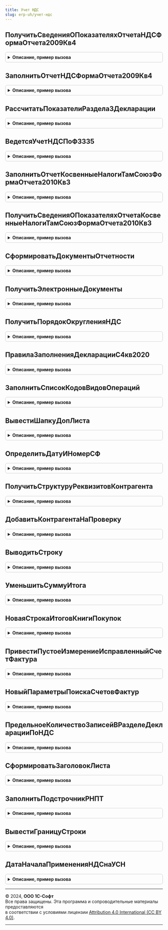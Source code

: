 ```yaml
---
title: Учет НДС
slug: erp-uh/учет-ндс
---
```



## ПолучитьСведенияОПоказателяхОтчетаНДСФормаОтчета2009Кв4
<details style="margin: 1em 0; padding: 0.5em; border: 1px solid #ccc; border-radius: 6px;">

<summary style="font-weight: bold; cursor: pointer;">Описание, пример вызова</summary>

```bsl

// Создает список показателей декларации по НДС, которые будут автоматически заполняться.
// Для версии отчета ФормаОтчета2009Кв4.
//
// Параметры:
//	ПоказателиОтчета - Структура - Структура параметров отчета.
//
Процедура ПолучитьСведенияОПоказателяхОтчетаНДСФормаОтчета2009Кв4(ПоказателиОтчета) Экспорт
```

Пример вызова
```bsl
УчетНДС.ПолучитьСведенияОПоказателяхОтчетаНДСФормаОтчета2009Кв4(ПоказателиОтчета) 
```
</details>

## ЗаполнитьОтчетНДСФормаОтчета2009Кв4
<details style="margin: 1em 0; padding: 0.5em; border: 1px solid #ccc; border-radius: 6px;">

<summary style="font-weight: bold; cursor: pointer;">Описание, пример вызова</summary>

```bsl

// Заполняет контейнер с показателями декларации по НДС.
// Для версии отчета ФормаОтчета2009Кв4.
//
// Параметры:
//	ПараметрыОтчета - Структура - Структура параметров отчета.
//	Контейнер - Структура - Данные отчета.
//	СохранятьТаблицуРасшифровок - Булево - Признак необходимости сохранения таблицы расшифровок.
//
Процедура ЗаполнитьОтчетНДСФормаОтчета2009Кв4(ПараметрыОтчета, Контейнер,СохранятьТаблицуРасшифровок = Истина) Экспорт
```

Пример вызова
```bsl
УчетНДС.ЗаполнитьОтчетНДСФормаОтчета2009Кв4(ПараметрыОтчета, Контейнер, СохранятьТаблицуРасшифровок);
```
</details>

## РассчитатьПоказателиРаздела3Декларации
<details style="margin: 1em 0; padding: 0.5em; border: 1px solid #ccc; border-radius: 6px;">

<summary style="font-weight: bold; cursor: pointer;">Описание, пример вызова</summary>

```bsl

// Рассчитывает показатели Раздела 3 Декларации НДС.
//
// Параметры:
//	СтруктураПоказателей - Структура - Данные отчета.
//
Процедура РассчитатьПоказателиРаздела3Декларации(СтруктураПоказателей) Экспорт
```

Пример вызова
```bsl
УчетНДС.РассчитатьПоказателиРаздела3Декларации(СтруктураПоказателей) 
```
</details>

## ВедетсяУчетНДСПоФЗ335
<details style="margin: 1em 0; padding: 0.5em; border: 1px solid #ccc; border-radius: 6px;">

<summary style="font-weight: bold; cursor: pointer;">Описание, пример вызова</summary>

```bsl

// Возвращает признак применения Федерального Закона от 27.11.2017 №335-ФЗ,
// который возлагает исчисление НДС на покупателя товаров, перечисленных в п.8 ст. 161:
// - лом и отходы черных и цветных металлов,
// - алюминий вторичный и его сплавы,
// - сырые шкуры животных.
//
// Параметры:
// 	Дата - Дата - В данном параметре передается дата, на которую необходимо определить признак применения 335-ФЗ.
//
// Возвращаемое значение:
//  Булево - признак применения:
//           Истина - ФЗ применяется;
//           Ложь   - ФЗ не применяется.
//
Функция ВедетсяУчетНДСПоФЗ335(Дата) Экспорт
```

Пример вызова
```bsl
Результат = УчетНДС.ВедетсяУчетНДСПоФЗ335(Дата) 
```
</details>

## ЗаполнитьОтчетКосвенныеНалогиТамСоюзФормаОтчета2010Кв3
<details style="margin: 1em 0; padding: 0.5em; border: 1px solid #ccc; border-radius: 6px;">

<summary style="font-weight: bold; cursor: pointer;">Описание, пример вызова</summary>

```bsl

// Заполняет контейнер с показателями декларации по косвенным налогам (таможенный союз).
// Для версии отчета ФормаОтчета2010Кв3.
//
// Параметры:
//	ПараметрыОтчета - Структура - Структура параметров отчета.
//	Контейнер - Структура - Данные отчета.
//
Процедура ЗаполнитьОтчетКосвенныеНалогиТамСоюзФормаОтчета2010Кв3(ПараметрыОтчета, Контейнер) Экспорт
```

Пример вызова
```bsl
УчетНДС.ЗаполнитьОтчетКосвенныеНалогиТамСоюзФормаОтчета2010Кв3(ПараметрыОтчета, Контейнер) 
```
</details>

## ПолучитьСведенияОПоказателяхОтчетаКосвенныеНалогиТамСоюзФормаОтчета2010Кв3
<details style="margin: 1em 0; padding: 0.5em; border: 1px solid #ccc; border-radius: 6px;">

<summary style="font-weight: bold; cursor: pointer;">Описание, пример вызова</summary>

```bsl

// Создает список показателей декларации по косвенным налогам, которые будут автоматически заполняться.
// Для версии отчета ФормаОтчета2010Кв3.
//
// Параметры:
//	ПоказателиОтчета - Структура - Структура параметров отчета.
//
Процедура ПолучитьСведенияОПоказателяхОтчетаКосвенныеНалогиТамСоюзФормаОтчета2010Кв3(ПоказателиОтчета) Экспорт
```

Пример вызова
```bsl
УчетНДС.ПолучитьСведенияОПоказателяхОтчетаКосвенныеНалогиТамСоюзФормаОтчета2010Кв3(ПоказателиОтчета) 
```
</details>

## СформироватьДокументыОтчетности
<details style="margin: 1em 0; padding: 0.5em; border: 1px solid #ccc; border-radius: 6px;">

<summary style="font-weight: bold; cursor: pointer;">Описание, пример вызова</summary>

```bsl

// Возвращает документы НДС для передачи в электронном виде.
//
// Параметры:
//	СтруктураПараметров - Структура - Содержит ключи:
//		* Организация - СправочникСсылка.Организации.
//		* НалоговыйПериод - Дата - Налоговый период.
//
// Возвращаемое значение:
//	Структура - см. НовыйСтруктураДокументовОтчетности.
//
Функция СформироватьДокументыОтчетности(СтруктураПараметров) Экспорт
```

Пример вызова
```bsl
Результат = УчетНДС.СформироватьДокументыОтчетности(СтруктураПараметров) 
```
</details>

## ПолучитьЭлектронныеДокументы
<details style="margin: 1em 0; padding: 0.5em; border: 1px solid #ccc; border-radius: 6px;">

<summary style="font-weight: bold; cursor: pointer;">Описание, пример вызова</summary>

```bsl

// Получает пакет электронных представлений документов.
//
// Параметры:
//  ВыгружаемыеДокументы - Массив - перечень документов для которых
//                 необходимо получить электронные представления в виде двоичных данных.
//  УникальныйИдентификатор - УникальныйИдентификатор - уникальный идентификатор по которому
//                 осуществляется привязка двоичных данных во временном хранилище.
//
// Возвращаемое значение:
//   Соответствие - соответствие переданных ссылок на документы и массива структур с полями:
//                 * ТипФайла - Строка - описание типа файла;
//                 * ИмяФайла - Строка - имя файла с расширением;
//                 * АдресВременногоХранилища - Строка - адрес временного хранилища, в котором размещены двоичные данные файла.
//
Функция ПолучитьЭлектронныеДокументы(ВыгружаемыеДокументы, УникальныйИдентификатор = Неопределено) Экспорт
```

Пример вызова
```bsl
Результат = УчетНДС.ПолучитьЭлектронныеДокументы(ВыгружаемыеДокументы, УникальныйИдентификатор);
```
</details>

## ПолучитьПорядокОкругленияНДС
<details style="margin: 1em 0; padding: 0.5em; border: 1px solid #ccc; border-radius: 6px;">

<summary style="font-weight: bold; cursor: pointer;">Описание, пример вызова</summary>

```bsl

// Возвращает порядок округления НДС (Федеральный Закон N 248-ФЗ).
//
// Параметры:
// 	Дата  	- 	Дата - В данном параметре передается дата,
//            	на которую необходимо определить порядок округления НДС.
// Возвращаемое значение:
//  Булево - 	признак применения:
//				1 	- сумма НДС исчисляется с копейками;
//				2 	- сумма НДС исчисляется в полных рублях.
//
Функция ПолучитьПорядокОкругленияНДС(Дата) Экспорт
```

Пример вызова
```bsl
Результат = УчетНДС.ПолучитьПорядокОкругленияНДС(Дата) 
```
</details>

## ПравилаЗаполненияДекларацииС4кв2020
<details style="margin: 1em 0; padding: 0.5em; border: 1px solid #ccc; border-radius: 6px;">

<summary style="font-weight: bold; cursor: pointer;">Описание, пример вызова</summary>

```bsl

// Возвращает признак применения правил заполнения декларации НДС по приказу ФНС от 19.08.2020 N ЕД-7-3/591@.
// Помимо прочего, приказом меняется порядок заполнения раздела 7 декларации, графы 3 и 4 с 01.10.2020 заполняются
// для всех операций, кроме операций реализации не на территории РФ.
//
// Параметры:
//  Дата   - тип дата, в данном параметре передается
//           дата на которую необходимо определить признак применения приказа
// Возвращаемое значение:
//  Булево - признак применения
//        Истина - приказ применяется
//        Ложь   - приказ не применяется
//
Функция ПравилаЗаполненияДекларацииС4кв2020(Дата) Экспорт
```

Пример вызова
```bsl
Результат = УчетНДС.ПравилаЗаполненияДекларацииС4кв2020(Дата) 
```
</details>

## ЗаполнитьСписокКодовВидовОпераций
<details style="margin: 1em 0; padding: 0.5em; border: 1px solid #ccc; border-radius: 6px;">

<summary style="font-weight: bold; cursor: pointer;">Описание, пример вызова</summary>

```bsl

// Формирует список кодов видов операций, актуальный на переданную дату.
//
// Параметры:
//   ЧастьЖурнала         - Перечисления.ЧастиЖурналаУчетаСчетовФактур - список различается для полученных и выставленных счетов-фактур.
//   СписокКодовОпераций  - СписокЗначений - список выбора элемента формы, в который помещается формируемый список кодов видов операций.
//   Период               - Дата - дата, на которую требуется получить список кодов видов операций.
//
Процедура ЗаполнитьСписокКодовВидовОпераций(ЧастьЖурнала, СписокКодовОпераций, Период) Экспорт
```

Пример вызова
```bsl
УчетНДС.ЗаполнитьСписокКодовВидовОпераций(ЧастьЖурнала, СписокКодовОпераций, Период) 
```
</details>

## ВывестиШапкуДопЛиста
<details style="margin: 1em 0; padding: 0.5em; border: 1px solid #ccc; border-radius: 6px;">

<summary style="font-weight: bold; cursor: pointer;">Описание, пример вызова</summary>

```bsl

// Выводит шапку для дополнительного листа книги покупок или продаж.
//
// Параметры:
//	ТабличныйДокумент - ТабличныйДокумент - Табличный документ, в который выводятся данные.
//	Макет - ТабличныйДокумент - Макет табличного документа.
//	СтруктураПараметров - Структура - Содержит параметры формирования, см. отчеты книга покупок и продаж.
//	НомерДополнительногоЛиста - Число - Номер листа.
//
Процедура ВывестиШапкуДопЛиста(ТабличныйДокумент, Макет, СтруктураПараметров, НомерДополнительногоЛиста) Экспорт
```

Пример вызова
```bsl
УчетНДС.ВывестиШапкуДопЛиста(ТабличныйДокумент, Макет, СтруктураПараметров, НомерДополнительногоЛиста) 
```
</details>

## ОпределитьДатуИНомерСФ
<details style="margin: 1em 0; padding: 0.5em; border: 1px solid #ccc; border-radius: 6px;">

<summary style="font-weight: bold; cursor: pointer;">Описание, пример вызова</summary>

```bsl

// Возвращает дату и номер счета-фактуры для вывода в отчете.
//
// Параметры:
// 	ЗаписьКниги - Структура, ВыборкаИзРезультатаЗапроса - Содержит поля:
//		* СчетФактура - ДокументСсылка.*, ссылка на документ, указываемый в качестве измерения
//						в регистрах НДС.
//		* НомерСчетаФактуры - Строка, номер счета-фактуры полученный предварительно.
//		* ДатаСчетаФактуры  - Дата, дата счета-фактуры, полученная предварительно.
//		* ОбрабатыватьНомерДокумента - Булево, признак того, что необходимо исключить префиксы из номера
//									документа перед печатью.
//		* СчетФактураДокумент - ДокументСсылка.СчетФактураПолученный/СчетФактураВыданный - ссылка на
//							подчиненный документ "счет-фактура" (необязательный)
//
// Возвращаемое значение:
//	Структура - Содержит ключи, описанные в УчетНДСПереопределяемый.НовыйПредставлениеСчетаФактуры().
//
Функция ОпределитьДатуИНомерСФ(ЗаписьКниги) Экспорт
```

Пример вызова
```bsl
Результат = УчетНДС.ОпределитьДатуИНомерСФ(ЗаписьКниги) 
```
</details>

## ПолучитьСтруктуруРеквизитовКонтрагента
<details style="margin: 1em 0; padding: 0.5em; border: 1px solid #ccc; border-radius: 6px;">

<summary style="font-weight: bold; cursor: pointer;">Описание, пример вызова</summary>

```bsl

// Возвращает данные об ИНН/КПП в зависимости от вида контрагента.
//
// Параметры:
//	ИНН - Строка - ИНН контрагента.
//	КПП - Строка - КПП контрагента. Пустое значение для физического лица.
//	КонтрагентНаименование - Строка - Наименование контрагента.
//
// Возвращаемое значение:
//	Структура - Содержит ключи:
//		* ИННФЛ - Строка - ИНН (для физического лица)
//		* Фамилия - Строка - Фамилия (для физического лица).
//		* Имя - Строка - Имя (для физического лица)
//		* Отчество - Строка - Отчество (для физического лица).
//		* ИННЮЛ - Строка - ИНН (для юридического лица).
//		* КПП - Строка - КПП (для юридического лица).
//		* НаимОрг - Строка - Наименование (для юридического лица).
//
Функция ПолучитьСтруктуруРеквизитовКонтрагента(ИНН, КПП, Знач КонтрагентНаименование = "") Экспорт
```

Пример вызова
```bsl
Результат = УчетНДС.ПолучитьСтруктуруРеквизитовКонтрагента(ИНН, КПП, КонтрагентНаименование);
```
</details>

## ДобавитьКонтрагентаНаПроверку
<details style="margin: 1em 0; padding: 0.5em; border: 1px solid #ccc; border-radius: 6px;">

<summary style="font-weight: bold; cursor: pointer;">Описание, пример вызова</summary>

```bsl

// Добавляет запись книги покупок/продаж для проверки контрагента на сервере ФНС.
//
// Параметры:
//	СтруктураПараметров - Структура - Параметры формирования отчета.
//	Строка - ВыборкаИзРезультатаЗапроса - Данные строки.
//	ОбластьТабличногоДокумента - ТабличныйДокумент - Табличный документ с отчетом.
//	ДетальнаяЗапись - ВыборкаИзРезультатаЗапроса - Детальная запись выборки.
//	НомерРаздела - Число - Номер раздела отчета.
//
Процедура ДобавитьКонтрагентаНаПроверку(СтруктураПараметров, Строка, ОбластьТабличногоДокумента, ДетальнаяЗапись = Неопределено, НомерРаздела = 0) Экспорт
```

Пример вызова
```bsl
УчетНДС.ДобавитьКонтрагентаНаПроверку(СтруктураПараметров, Строка, ОбластьТабличногоДокумента, ДетальнаяЗапись, НомерРаздела);
```
</details>

## ВыводитьСтроку
<details style="margin: 1em 0; padding: 0.5em; border: 1px solid #ccc; border-radius: 6px;">

<summary style="font-weight: bold; cursor: pointer;">Описание, пример вызова</summary>

```bsl

// Возвращает Истина, если текущую строку книги покупок / продаж необходимо выводить в отчет.
//
// Параметры:
//	СтруктураПараметров - Структура - Параметры формирования отчета.
//	Строка - ВыборкаИзРезультатаЗапроса - Данные строки.
//	ЭтоИтог - Булево - Признак того, что строка является итогом.
//	ДетальнаяЗапись - ВыборкаИзРезультатаЗапроса - Детальная запись выборки.
//
// Возвращаемое значение:
//	Булево - Истина, если строку требуется выводить в отчет.
//
Функция ВыводитьСтроку(СтруктураПараметров, Строка, ЭтоИтог = Ложь, ДетальнаяЗапись = Неопределено) Экспорт
```

Пример вызова
```bsl
Результат = УчетНДС.ВыводитьСтроку(СтруктураПараметров, Строка, ЭтоИтог, ДетальнаяЗапись);
```
</details>

## УменьшитьСуммуИтога
<details style="margin: 1em 0; padding: 0.5em; border: 1px solid #ccc; border-radius: 6px;">

<summary style="font-weight: bold; cursor: pointer;">Описание, пример вызова</summary>

```bsl

// Уменьшает итоги по книге покупок / продаж по данным текущей вычитаемой строки.
//
// Параметры:
//	СтрокаИтога - Структура - Содержит ключи для строки итогов книги покупок / продаж.
//	СтрокаВычитаемая - Произвольный - Данные вычитаемой строки.
//	СтруктураПараметров - Структура - Параметры формирования отчета.
//
Процедура УменьшитьСуммуИтога(СтрокаИтога, СтрокаВычитаемая, СтруктураПараметров) Экспорт
```

Пример вызова
```bsl
УчетНДС.УменьшитьСуммуИтога(СтрокаИтога, СтрокаВычитаемая, СтруктураПараметров) 
```
</details>

## НоваяСтрокаИтоговКнигиПокупок
<details style="margin: 1em 0; padding: 0.5em; border: 1px solid #ccc; border-radius: 6px;">

<summary style="font-weight: bold; cursor: pointer;">Описание, пример вызова</summary>

```bsl

// Возвращает структуру итогов книги покупок.
//
// Возвращаемое значение:
//	Структура - Содержит ключи для строки итогов книги покупок.
//
Функция НоваяСтрокаИтоговКнигиПокупок() Экспорт
```

Пример вызова
```bsl
Результат = УчетНДС.НоваяСтрокаИтоговКнигиПокупок() 
```
</details>

## ПривестиПустоеИзмерениеИсправленныйСчетФактура
<details style="margin: 1em 0; padding: 0.5em; border: 1px solid #ccc; border-radius: 6px;">

<summary style="font-weight: bold; cursor: pointer;">Описание, пример вызова</summary>

```bsl

// Заменяет пустые значения измерения ИсправленныйСчетФактура регистров НДС на Неопределено.
//
// Параметры:
//	Движения - РегистрНакопленияНаборЗаписей.НДСЗаписиКнигиПокупок,
//				РегистрНакопленияНаборЗаписей.НДСЗаписиКнигиПродаж - Наборы регистров НДС.
//
Процедура ПривестиПустоеИзмерениеИсправленныйСчетФактура(Движения) Экспорт
```

Пример вызова
```bsl
УчетНДС.ПривестиПустоеИзмерениеИсправленныйСчетФактура(Движения) 
```
</details>

## НовыйПараметрыПоискаСчетовФактур
<details style="margin: 1em 0; padding: 0.5em; border: 1px solid #ccc; border-radius: 6px;">

<summary style="font-weight: bold; cursor: pointer;">Описание, пример вызова</summary>

```bsl

// Возвращает структуру с отбором для поиска счетов-фактур полученных.
//
// Возвращаемое значение:
//	Структура - Содержит ключи для поиска счета-фактуры.
//
Функция НовыйПараметрыПоискаСчетовФактур() Экспорт
```

Пример вызова
```bsl
Результат = УчетНДС.НовыйПараметрыПоискаСчетовФактур() 
```
</details>

## ПредельноеКоличествоЗаписейВРазделеДекларацииПоНДС
<details style="margin: 1em 0; padding: 0.5em; border: 1px solid #ccc; border-radius: 6px;">

<summary style="font-weight: bold; cursor: pointer;">Описание, пример вызова</summary>

```bsl

// Возвращает значение константы ПредельноеКоличествоЗаписейВРазделеДекларацииПоНДС
// для разделения больших книг покупок и продаж на части.
//
// Возвращаемое значение:
//	Число - число строк в одной порции отчета.
//
Функция ПредельноеКоличествоЗаписейВРазделеДекларацииПоНДС() Экспорт
```

Пример вызова
```bsl
Результат = УчетНДС.ПредельноеКоличествоЗаписейВРазделеДекларацииПоНДС() 
```
</details>

## СформироватьЗаголовокЛиста
<details style="margin: 1em 0; padding: 0.5em; border: 1px solid #ccc; border-radius: 6px;">

<summary style="font-weight: bold; cursor: pointer;">Описание, пример вызова</summary>

```bsl

// Возвращает текст с названием листа книги покупок или продаж, разделенной на порции.
//
// Параметры:
//	НазваниеРаздела - Строка - Основное название раздела книги.
//	СчетчикСегментов - Число - Номер текущей части.
//
// Возвращаемое значение:
//	Строка - Сформированное название листа.
//
Функция СформироватьЗаголовокЛиста(НазваниеРаздела, СчетчикСегментов) Экспорт
```

Пример вызова
```bsl
Результат = УчетНДС.СформироватьЗаголовокЛиста(НазваниеРаздела, СчетчикСегментов) 
```
</details>

## ЗаполнитьПодстрочникРНПТ
<details style="margin: 1em 0; padding: 0.5em; border: 1px solid #ccc; border-radius: 6px;">

<summary style="font-weight: bold; cursor: pointer;">Описание, пример вызова</summary>

```bsl

Процедура ЗаполнитьПодстрочникРНПТ(Знач ДетальнаяЗапись, Знач ЗаписьКниги, Знач ПараметрыСтрокиРНПТ, Знач СтруктураПараметров, Знач СтруктураСекций, Знач СчетчикСегментов, Знач ТабличныйДокумент) Экспорт
```

Пример вызова
```bsl
УчетНДС.ЗаполнитьПодстрочникРНПТ(ДетальнаяЗапись, ЗаписьКниги, ПараметрыСтрокиРНПТ, СтруктураПараметров, СтруктураСекций, СчетчикСегментов, ТабличныйДокумент) 
```
</details>

## ВывестиГраницуСтроки
<details style="margin: 1em 0; padding: 0.5em; border: 1px solid #ccc; border-radius: 6px;">

<summary style="font-weight: bold; cursor: pointer;">Описание, пример вызова</summary>

```bsl

Процедура ВывестиГраницуСтроки(Знач СтруктураПараметров, Знач СтруктураСекций) Экспорт
```

Пример вызова
```bsl
УчетНДС.ВывестиГраницуСтроки(СтруктураПараметров, СтруктураСекций) 
```
</details>

## ДатаНачалаПримененияНДСнаУСН
<details style="margin: 1em 0; padding: 0.5em; border: 1px solid #ccc; border-radius: 6px;">

<summary style="font-weight: bold; cursor: pointer;">Описание, пример вызова</summary>

```bsl

// Дата, с которой вступает в силу закон о НДС для УСН
//
// Возвращаемое значение:
//  Дата - Дата начала применения НДС на УСН    //Федеральный закон от 12.07.2024 № 176-ФЗ
Функция ДатаНачалаПримененияНДСнаУСН() Экспорт
```

Пример вызова
```bsl
Результат = УчетНДС.ДатаНачалаПримененияНДСнаУСН() 
```
</details>

---

© 2024, **ООО 1С-Софт**  
Все права защищены. Эта программа и сопроводительные материалы предоставляются  
в соответствии с условиями лицензии [Attribution 4.0 International (CC BY 4.0)](https://creativecommons.org/licenses/by/4.0/legalcode).

---
